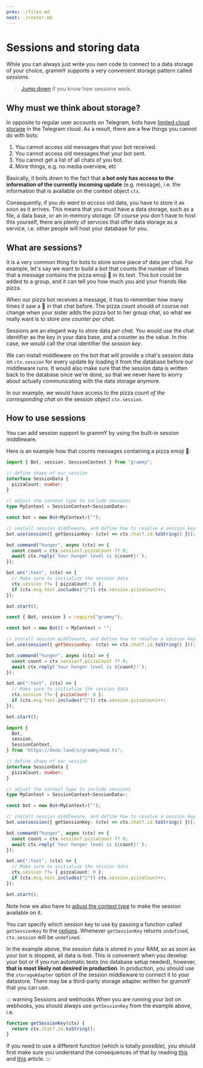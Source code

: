 ```yaml
---
prev: ./files.md
next: ./router.md
---
```


# Sessions and storing data

While you can always just write you own code to connect to a data storage of your choice, grammY supports a very convenient storage pattern called _sessions_.

> [Jump down](#how-to-use-sessions) if you know how sessions work.

## Why must we think about storage?

In opposite to regular user accounts on Telegram, bots have [limited cloud storage](https://core.telegram.org/bots#4-how-are-bots-different-from-humans) in the Telegram cloud.
As a result, there are a few things you cannot do with bots:

1. You cannot access old messages that your bot received.
2. You cannot access old messages that your bot sent.
3. You cannot get a list of all chats of you bot.
4. More things, e.g. no media overview, etc

Basically, it boils down to the fact that **a bot only has access to the information of the currently incoming update** (e.g. message), i.e. the information that is available on the context object `ctx`.

Consequently, if you _do want to access_ old data, you have to store it as soon as it arrives.
This means that you must have a data storage, such as a file, a data base, or an in-memory storage.
Of course you don't have to host this yourself, there are plenty of services that offer data storage as a service, i.e. other people will host your database for you.

## What are sessions?

It is a very common thing for bots to store some piece of data per chat.
For example, let's say we want to build a bot that counts the number of times that a message contains the pizza emoji :pizza: in its text.
This bot could be added to a group, and it can tell you how much you and your friends like pizza.

When our pizza bot receives a message, it has to remember how many times it saw a :pizza: in that chat before.
The pizza count should of course not change when your sister adds the pizza bot to her group chat, so what we really want is to store _one counter per chat_.

Sessions are an elegant way to store data _per chat_.
You would use the chat identifier as the key in your data base, and a counter as the value.
In this case, we would call the chat identifier the _session key_.

We can install middleware on the bot that will provide a chat's session data on `ctx.session` for every update by loading it from the database before our middleware runs.
It would also make sure that the session data is written back to the database once we're done, so that we never have to worry about actually communicating with the data storage anymore.

In our example, we would have access to the pizza count _of the corresponding chat_ on the session object `ctx.session`.

## How to use sessions

You can add session support to grammY by using the built-in session middleware.

Here is an example how that counts messages containing a pizza emoji :pizza::

<CodeGroup>
 <CodeGroupItem title="TS">

```ts
import { Bot, session, SessionContext } from "grammy";

// define shape of our session
interface SessionData {
  pizzaCount: number;
}

// adjust the context type to include sessions
type MyContext = SessionContext<SessionData>;

const bot = new Bot<MyContext>("");

// install session middleware, and define how to resolve a session key
bot.use(session({ getSessionKey: (ctx) => ctx.chat?.id.toString() }));

bot.command("hunger", async (ctx) => {
  const count = ctx.session?.pizzaCount ?? 0;
  await ctx.reply(`Your hunger level is ${count}!`);
});

bot.on(":text", (ctx) => {
  // Make sure to initialize the session data
  ctx.session ??= { pizzaCount: 0 };
  if (ctx.msg.text.includes("🍕")) ctx.session.pizzaCount++;
});

bot.start();
```

 </CodeGroupItem>
 <CodeGroupItem title="JS">

```js
const { Bot, session } = require("grammy");

const bot = new Bot() < MyContext > "";

// install session middleware, and define how to resolve a session key
bot.use(session({ getSessionKey: (ctx) => ctx.chat?.id.toString() }));

bot.command("hunger", async (ctx) => {
  const count = ctx.session?.pizzaCount ?? 0;
  await ctx.reply(`Your hunger level is ${count}!`);
});

bot.on(":text", (ctx) => {
  // Make sure to initialize the session data
  ctx.session ??= { pizzaCount: 0 };
  if (ctx.msg.text.includes("🍕")) ctx.session.pizzaCount++;
});

bot.start();
```

 </CodeGroupItem>
 <CodeGroupItem title="Deno">

```ts
import {
  Bot,
  session,
  SessionContext,
} from "https://deno.land/x/grammy/mod.ts";

// define shape of our session
interface SessionData {
  pizzaCount: number;
}

// adjust the context type to include sessions
type MyContext = SessionContext<SessionData>;

const bot = new Bot<MyContext>("");

// install session middleware, and define how to resolve a session key
bot.use(session({ getSessionKey: (ctx) => ctx.chat?.id.toString() }));

bot.command("hunger", async (ctx) => {
  const count = ctx.session?.pizzaCount ?? 0;
  await ctx.reply(`Your hunger level is ${count}!`);
});

bot.on(":text", (ctx) => {
  // Make sure to initialize the session data
  ctx.session ??= { pizzaCount: 0 };
  if (ctx.msg.text.includes("🍕")) ctx.session.pizzaCount++;
});

bot.start();
```

 </CodeGroupItem>
</CodeGroup>

Note how we also have to [adjust the context type](./context.md#customizing-the-context-object) to make the session available on it.

You can specify which session key to use by passing a function called `getSessionKey` to the [options](https://doc.deno.land/https/deno.land/x/grammy/mod.ts#SessionOptions).
Whenever `getSessionKey` returns `undefined`, `ctx.session` will be `undefined`.

In the example above, the session data is stored in your RAM, so as soon as your bot is stopped, all data is lost.
This is convenient when you develop your bot or if you run automatic tests (no database setup needed), however, **that is most likely not desired in production**.
In production, you should use the `storageAdapter` option of the session middleware to connect it to your datastore.
There may be a third-party storage adapter written for grammY that you can use.

::: warning Sessions and webhooks
When you are running your bot on webhooks, you should always use `getSessionKey` from the example above, i.e.

```ts
function getSessionKey(ctx) {
  return ctx.chat?.id.toString();
}
```

If you need to use a different function (which is totally possible), you should first make sure you understand the consequences of that by reading [this](./deployment-types.md) and [this](/advanced/runner.md) article.
:::
